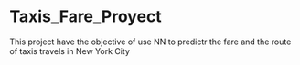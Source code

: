 # Taxis_Fare_Proyect
This project have the objective of use NN to predictr the fare and the route of taxis travels in New York City
